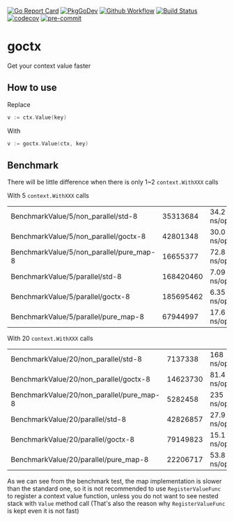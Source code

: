 [![Go Report Card](https://goreportcard.com/badge/github.com/zerosnake0/goctx)](https://goreportcard.com/report/github.com/zerosnake0/goctx)
[![PkgGoDev](https://pkg.go.dev/badge/github.com/zerosnake0/goctx)](https://pkg.go.dev/github.com/zerosnake0/goctx)
[![Github Workflow](https://github.com/zerosnake0/goctx/workflows/Test/badge.svg)](https://github.com/zerosnake0/goctx/actions?query=workflow%3ATest)
[![Build Status](https://travis-ci.org/zerosnake0/goctx.svg?branch=main)](https://travis-ci.org/zerosnake0/goctx)
[![codecov](https://codecov.io/gh/zerosnake0/goctx/branch/main/graph/badge.svg)](https://codecov.io/gh/zerosnake0/goctx)
[![pre-commit](https://img.shields.io/badge/pre--commit-enabled-brightgreen?logo=pre-commit&logoColor=white)](https://github.com/pre-commit/pre-commit)

# goctx

Get your context value faster

## How to use

Replace

```go
v := ctx.Value(key)
```

With

```go
v := goctx.Value(ctx, key)
```

## Benchmark

There will be little difference when there is only 1~2 `context.WithXXX` calls

With 5 `context.WithXXX` calls

|  |  |  |
| --- | --- | --- |
| BenchmarkValue/5/non_parallel/std-8      | 35313684  | 34.2 ns/op |
| BenchmarkValue/5/non_parallel/goctx-8    | 42801348  | 30.0 ns/op |
| BenchmarkValue/5/non_parallel/pure_map-8 | 16655377  | 72.8 ns/op |
| BenchmarkValue/5/parallel/std-8          | 168420460 | 7.09 ns/op |
| BenchmarkValue/5/parallel/goctx-8        | 185695462 | 6.35 ns/op |
| BenchmarkValue/5/parallel/pure_map-8     | 67944997  | 17.6 ns/op |

With 20 `context.WithXXX` calls

|  |  |  |
| --- | --- | --- |
| BenchmarkValue/20/non_parallel/std-8      |  7137338 |  168 ns/op |
| BenchmarkValue/20/non_parallel/goctx-8    | 14623730 | 81.4 ns/op |
| BenchmarkValue/20/non_parallel/pure_map-8 |  5282458 |  235 ns/op |
| BenchmarkValue/20/parallel/std-8          | 42826857 | 27.9 ns/op |
| BenchmarkValue/20/parallel/goctx-8        | 79149823 | 15.1 ns/op |
| BenchmarkValue/20/parallel/pure_map-8     | 22206717 | 53.8 ns/op |

As we can see from the benchmark test, the map implementation is slower than the
standard one, so it is not recommended to use `RegisterValueFunc` to register a
context value function, unless you do not want to see nested stack with `Value` method
call (That's also the reason why `RegisterValueFunc` is kept even it is not fast)
